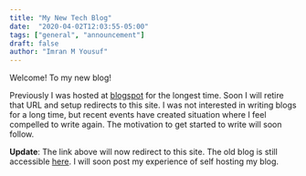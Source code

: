 ```yaml
---
title: "My New Tech Blog"
date:  "2020-04-02T12:03:55-05:00"
tags: ["general", "announcement"]
draft: false
author: "Imran M Yousuf"
---
```


Welcome! To my new blog!

Previously I was hosted at [blogspot](http://imyousuf-tech.blogs.smartitengineering.com/) for the longest time. Soon I will retire that URL and setup redirects to this site. I was not interested in writing blogs for a long time, but recent events have created situation where I feel compelled to write again. The motivation to get started to write will soon follow.

**Update**: The link above will now redirect to this site. The old blog is still accessible [here](https://imyousuf-tech.blogspot.com/). I will soon post my experience of self hosting my blog.
